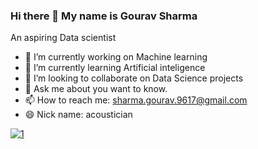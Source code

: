 ### Hi there 👋 My name is Gourav Sharma
 An aspiring Data scientist


- 🔭 I’m currently working on Machine learning
- 🌱 I’m currently learning Artificial inteligence
- 👯 I’m looking to collaborate on Data Science projects
- 💬 Ask me about you want to know.
- 📫 How to reach me: sharma.gourav.9617@gmail.com
- 😄 Nick name: acoustician


[![1](https://raw.githubusercontent.com/rahuldkjain/github-profile-readme-generator/master/src/images/icons/Social/linked-in-alt.svg?raw=true)](https://www.linkedin.com/in/gourav-sharma-ds)

